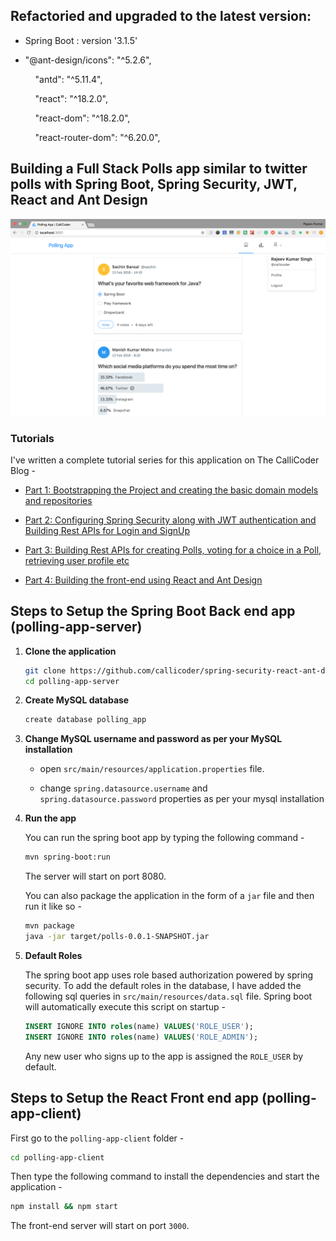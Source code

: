 ## Refactoried and upgraded to the latest version:

- Spring Boot : version '3.1.5'

- "@ant-design/icons": "^5.2.6",
  
      "antd": "^5.11.4",
  
      "react": "^18.2.0",
  
      "react-dom": "^18.2.0",
  
      "react-router-dom": "^6.20.0",

## Building a Full Stack Polls app similar to twitter polls with Spring Boot, Spring Security, JWT, React and Ant Design

![App Screenshot](screenshot.png)

### Tutorials

I've written a complete tutorial series for this application on The CalliCoder Blog -

+ [Part 1: Bootstrapping the Project and creating the basic domain models and repositories](https://www.callicoder.com/spring-boot-spring-security-jwt-mysql-react-app-part-1/)

+ [Part 2: Configuring Spring Security along with JWT authentication and Building Rest APIs for Login and SignUp](https://www.callicoder.com/spring-boot-spring-security-jwt-mysql-react-app-part-2/)

+ [Part 3: Building Rest APIs for creating Polls, voting for a choice in a Poll, retrieving user profile etc](https://www.callicoder.com/spring-boot-spring-security-jwt-mysql-react-app-part-3/)

+ [Part 4: Building the front-end using React and Ant Design](https://www.callicoder.com/spring-boot-spring-security-jwt-mysql-react-app-part-4/)

## Steps to Setup the Spring Boot Back end app (polling-app-server)

1. **Clone the application**
   
   ```bash
   git clone https://github.com/callicoder/spring-security-react-ant-design-polls-app.git
   cd polling-app-server
   ```

2. **Create MySQL database**
   
   ```bash
   create database polling_app
   ```

3. **Change MySQL username and password as per your MySQL installation**
   
   + open `src/main/resources/application.properties` file.
   
   + change `spring.datasource.username` and `spring.datasource.password` properties as per your mysql installation

4. **Run the app**
   
    You can run the spring boot app by typing the following command -
   
   ```bash
   mvn spring-boot:run
   ```
   
    The server will start on port 8080.
   
    You can also package the application in the form of a `jar` file and then run it like so -
   
   ```bash
   mvn package
   java -jar target/polls-0.0.1-SNAPSHOT.jar
   ```

5. **Default Roles**
   
    The spring boot app uses role based authorization powered by spring security. To add the default roles in the database, I have added the following sql queries in `src/main/resources/data.sql` file. Spring boot will automatically execute this script on startup -
   
   ```sql
   INSERT IGNORE INTO roles(name) VALUES('ROLE_USER');
   INSERT IGNORE INTO roles(name) VALUES('ROLE_ADMIN');
   ```
   
    Any new user who signs up to the app is assigned the `ROLE_USER` by default.

## Steps to Setup the React Front end app (polling-app-client)

First go to the `polling-app-client` folder -

```bash
cd polling-app-client
```

Then type the following command to install the dependencies and start the application -

```bash
npm install && npm start
```

The front-end server will start on port `3000`.
